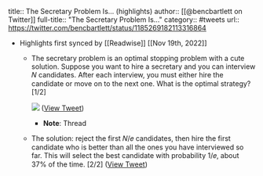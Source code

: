 title:: The Secretary Problem Is... (highlights)
author:: [[@bencbartlett on Twitter]]
full-title:: "The Secretary Problem Is..."
category:: #tweets
url:: https://twitter.com/bencbartlett/status/1185269182113316864

- Highlights first synced by [[Readwise]] [[Nov 19th, 2022]]
	- The secretary problem is an optimal stopping problem with a cute solution. Suppose you want to hire a secretary and you can interview 𝑁 candidates. After each interview, you must either hire the candidate or move on to the next one. What is the optimal strategy? [1/2] 
	  
	  ![](https://pbs.twimg.com/media/EHLsCfYU0AIu5lO.png) ([View Tweet](https://twitter.com/bencbartlett/status/1185269182113316864))
		- **Note**: Thread
	- The solution: reject the first 𝑁/𝑒 candidates, then hire the first candidate who is better than all the ones you have interviewed so far. This will select the best candidate with probability 1/𝑒, about 37% of the time. [2/2] ([View Tweet](https://twitter.com/bencbartlett/status/1185269183300325376))